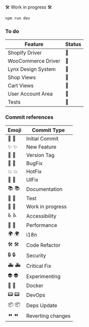 🛠 Work in progress 🛠

```bash
npm run dev
```

### To do

| Feature            | Status |
| ------------------ | ------ |
| Shopify Driver     | 🚧     |
| WooCommerce Driver | 🚧     |
| Lynx Design System | 🚧     |
| Shop Views         | 🚧     |
| Cart Views         | 🚧     |
| User Account Area  | 🚧     |
| Tests              | 🚧     |

### Commit references

| Emoji                 | Commit Type       |
| --------------------- | ----------------- |
| 🎉 :tada:             | Initial Commit    |
| ✨ :sparkles:         | New Feature       |
| 🔖 :bookmark:         | Version Tag       |
| 🐛 :bug:              | BugFix            |
| 💥 :boom:             | HotFix            |
| 💄 :lipstick:         | UIFix             |
| 📚 :books:            | Documentation     |
| 🧪 :test_tube:        | Test              |
| 🚧 :construction:     | Work in progress  |
| ♿️ :wheelchair:      | Accessibility     |
| 🐎 :racehorse:        | Performance       |
| 🌍 :earth_africa:     | i18n              |
| 🛠 :hammer_and_wrench: | Code Refactor     |
| 🔒 :lock:             | Security          |
| 🚑 :ambulance:        | Critical Fix      |
| 👽 :alien:            | Experimenting     |
| 🐳 :whale:            | Docker            |
| 📟 :pager:            | DevOps            |
| 📦 :package:          | Deps Update       |
| ⏪ :rewind:           | Reverting changes |
